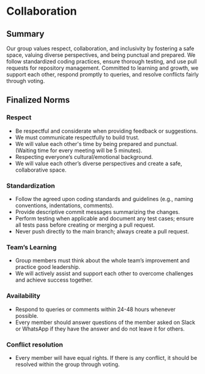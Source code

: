 # Collaboration

<!-- group norms summary -->

## Summary

Our group values respect, collaboration, and inclusivity by fostering a safe space, valuing diverse 
perspectives, and being punctual and prepared. We follow standardized coding practices, ensure thorough 
testing, and use pull requests for repository management. Committed to learning and growth, we support 
each other, respond promptly to queries, and resolve conflicts fairly through voting.

<!-- group norms list -->

## Finalized Norms

### Respect

* Be respectful and considerate when providing feedback or suggestions.  
* We must communicate respectfully to build trust.  
* We will value each other's time by being prepared and punctual. (Waiting time for every meeting
   will be 5 minutes).  
* Respecting everyone’s cultural/emotional background.   
* We will value each other’s diverse perspectives and create a safe, collaborative space.

### Standardization

* Follow the agreed upon coding standards and guidelines (e.g., naming conventions, indentations,
   comments).  
* Provide descriptive commit messages summarizing the changes.  
* Perform testing when applicable and document any test cases; ensure all tests pass before creating or merging a pull request.
* Never push directly to the main branch; always create a pull request.

### Team’s Learning

* Group members must think about the whole team’s improvement and practice good leadership.  
* We will actively assist and support each other to overcome challenges and achieve success together.

### Availability

* Respond to queries or comments within 24-48 hours whenever possible.  
* Every member should answer questions of the member asked on Slack or WhatsApp
   if they have the answer and do not leave it for others.

### Conflict resolution

* Every member will have equal rights. If there is any conflict, it should be resolved within the group
   through voting.
